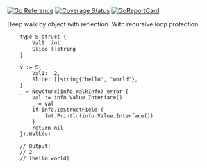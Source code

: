 [![Go Reference](https://pkg.go.dev/badge/github.com/rekby/objwalker.svg)](https://pkg.go.dev/github.com/rekby/fixenv)
[![Coverage Status](https://coveralls.io/repos/github/rekby/objwalker/badge.svg?branch=master)](https://coveralls.io/github/rekby/fixenv?branch=master)
[![GoReportCard](https://goreportcard.com/badge/github.com/rekby/objwalker)](https://goreportcard.com/report/github.com/rekby/fixenv)

Deep walk by object with reflection. With recursive loop protection.
```golang
	type S struct {
		Val1  int
		Slice []string
	}

	v := S{
		Val1:  2,
		Slice: []string{"hello", "world"},
	}
	_ = New(func(info WalkInfo) error {
		val := info.Value.Interface()
		_ = val
		if info.IsStructField {
			fmt.Println(info.Value.Interface())
		}
		return nil
	}).Walk(v)

	// Output:
	// 2
	// [hello world]
```
